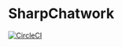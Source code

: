 # SharpChatwork
[![CircleCI](https://circleci.com/gh/Egliss/SharpChatwork.svg?style=svg)](https://circleci.com/gh/Egliss/SharpChatwork)
